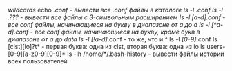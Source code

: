 *wildcards*
echo *.conf - вывести все .conf файлы в каталоге
ls -l *.conf
ls -l *.??? - вывести все файлы c 3-символьным расширением
ls -l [a-d]*.conf - все conf файлы, начинающиеся на букву в диапазоне от a до d
ls -l [^a-d]*.conf - все conf файлы, начинающиеся на букву, кроме букв в диапазоне от a до data
ls -l [!a-d]*.conf - то же, что и ^
ls -l *[0-9]*.conf
ls [clst][io]?t* - первая буква: одна из clst, вторая буква: одна из io
ls users-[0-9][a-z0-9][0-9]*
ls -lh /home/*/.bash-history - вывести файлы истории всех пользователей

